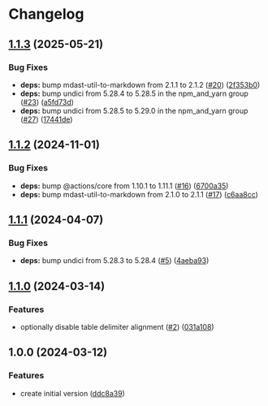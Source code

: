 # Changelog

## [1.1.3](https://github.com/parkerbxyz/json-to-markdown-table/compare/v1.1.2...v1.1.3) (2025-05-21)


### Bug Fixes

* **deps:** bump mdast-util-to-markdown from 2.1.1 to 2.1.2 ([#20](https://github.com/parkerbxyz/json-to-markdown-table/issues/20)) ([2f353b0](https://github.com/parkerbxyz/json-to-markdown-table/commit/2f353b03ff668ed5365987a0237fcc141835b565))
* **deps:** bump undici from 5.28.4 to 5.28.5 in the npm_and_yarn group ([#23](https://github.com/parkerbxyz/json-to-markdown-table/issues/23)) ([a5fd73d](https://github.com/parkerbxyz/json-to-markdown-table/commit/a5fd73dd041fe27e46a70ea214da2c7bfd6e14fe))
* **deps:** bump undici from 5.28.5 to 5.29.0 in the npm_and_yarn group ([#27](https://github.com/parkerbxyz/json-to-markdown-table/issues/27)) ([17441de](https://github.com/parkerbxyz/json-to-markdown-table/commit/17441dee3666df5d165d214b909ef2ef8c74ce41))

## [1.1.2](https://github.com/parkerbxyz/json-to-markdown-table/compare/v1.1.1...v1.1.2) (2024-11-01)


### Bug Fixes

* **deps:** bump @actions/core from 1.10.1 to 1.11.1 ([#16](https://github.com/parkerbxyz/json-to-markdown-table/issues/16)) ([6700a35](https://github.com/parkerbxyz/json-to-markdown-table/commit/6700a357c0d879f60c501f0de9316d2440b8d250))
* **deps:** bump mdast-util-to-markdown from 2.1.0 to 2.1.1 ([#17](https://github.com/parkerbxyz/json-to-markdown-table/issues/17)) ([c6aa8cc](https://github.com/parkerbxyz/json-to-markdown-table/commit/c6aa8cc44f74536cc9a8426244f414f85d1694aa))

## [1.1.1](https://github.com/parkerbxyz/json-to-markdown-table/compare/v1.1.0...v1.1.1) (2024-04-07)


### Bug Fixes

* **deps:** bump undici from 5.28.3 to 5.28.4 ([#5](https://github.com/parkerbxyz/json-to-markdown-table/issues/5)) ([4aeba93](https://github.com/parkerbxyz/json-to-markdown-table/commit/4aeba93a046e82a9bbb7397f5028cb54f39ea14e))

## [1.1.0](https://github.com/parkerbxyz/json-to-markdown-table/compare/v1.0.0...v1.1.0) (2024-03-14)


### Features

* optionally disable table delimiter alignment ([#2](https://github.com/parkerbxyz/json-to-markdown-table/issues/2)) ([031a108](https://github.com/parkerbxyz/json-to-markdown-table/commit/031a1089d650c249a5866652b96df6e7f2e9cac5))

## 1.0.0 (2024-03-12)


### Features

* create initial version ([ddc8a39](https://github.com/parkerbxyz/json-to-markdown-table/commit/ddc8a39a1a8a895c9da13fdee56528ec82ed4ccb))
